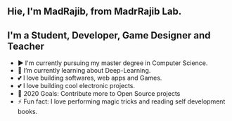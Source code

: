 ## Hie, I'm MadRajib, from MadrRajib Lab. 

## I'm a Student, Developer, Game Designer and Teacher  

- :arrow_forward: I'm currently pursuing my master degree in Computer Science.  
- 🔭 I’m currently learning about Deep-Learning.
- :two_hearts: I love building softwares, web apps and Games.
- :two_hearts: I love building cool electronic projects.  
- 🥅 2020 Goals: Contribute more to Open Source projects
- ⚡ Fun fact: I love performing magic tricks and reading self development books.
